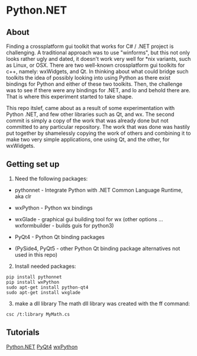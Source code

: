 # Python.NET

## About
Finding a crossplatform gui toolkit that works for C# / .NET project is challenging. A traditional approach was to use "winforms", but this not only looks rather ugly and dated, it doesn't work very well for *nix variants, such as Linux, or OSX. There are two well-known crossplatform gui toolkits for c++, namely: wxWidgets, and Qt. In thinking about what could bridge such toolkits the idea of possibly looking into using Python as there exist bindings for Python and either of these two toolkits. Then, the challenge was to see if there were any bindings for .NET, and lo and behold there are. That is where this experiment started to take shape.

This repo itslef, came about as a result of some experimentation with Python .NET, and few other libraries such as Qt, and wx. The second commit is simply a copy of the work that was already done but not committed to any particular repository. The work that was done was hastily put together by shamelessly copying the work of others and combining it to make two very simple applications, one using Qt, and the other, for wxWidgets.

## Getting set up

1. Need the following packages:
* pythonnet - Integrate Python with .NET Common Language Runtime, aka clr

* wxPython - Python wx bindings
* wxGlade - graphical gui building tool for wx (other options ... wxformbuilder - builds guis for python3) 
* PyQt4 - Python Qt binding packages
* (PySide4, PyQt5 - other Python Qt binding package alternatives not used in this repo)

2. Install needed packages:
```
pip install pythonnet
pip install wxPython 
sudo apt-get install python-qt4
sudo apt-get install wxglade
```

3. make a dll library 
The math dll library was created with the ff command:

```
csc /t:library MyMath.cs
```
## Tutorials

[Python.NET](code-maven.com/slides/python/python-and-dotnet)
[PyQt4](https://zetcode.com/gui/pyqt4/)
[wxPython](https://zetcode.com/wxpython/)


